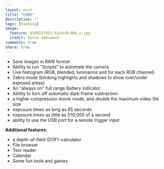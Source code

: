 ```yaml
---
layout: post
title: "CHDK"
description: ""
tags: [hacking]
image:
  feature: 8160237453_62c4c8c48e_o.jpg
  credit: Aaron Addleman
comments: true
share: true
---
```



</p>
<ul>
<li> Save images in RAW format </li>
<li> Ability to run "Scripts" to automate the camera </li>
<li> Live histogram (RGB, blended, luminance and for each RGB channel) </li>
<li> Zebra mode (blinking highlights and shadows to show over/under exposed areas)  </li>
<li> An "always on" full range Battery indicator  </li>
<li> Ability to turn off automatic dark-frame subtraction </li>
<li> a higher compression movie mode, and double the maximum video file size </li>
<li> exposure times as long as 65 seconds </li>
<li> exposure times as little as 1/10,000 of a second </li>
<li> ability to use the USB port for a remote trigger input </li>
</ul>
<p><b>Additional features:</b> </p> <ul>
<li> a depth-of-field (DOF)-calculator  </li>
<li> File browser  </li>
<li> Text reader  </li>
<li> Calendar  </li>
<li> Some fun tools and games </li>
</ul>
